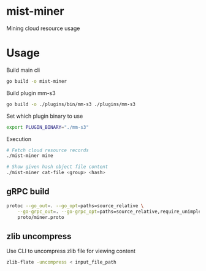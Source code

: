 # mist-miner

Mining cloud resource usage

# Usage

Build main cli

```bash
go build -o mist-miner
```

Build plugin mm-s3

```bash
go build -o ./plugins/bin/mm-s3 ./plugins/mm-s3
```

Set which plugin binary to use

```bash
export PLUGIN_BINARY="./mm-s3"
```

Execution

```bash
# Fetch cloud resource records
./mist-miner mine

# Show given hash object file content
./mist-miner cat-file <group> <hash>
```

## gRPC build

```bash
protoc --go_out=. --go_opt=paths=source_relative \
    --go-grpc_out=. --go-grpc_opt=paths=source_relative,require_unimplemented_servers=false \
    proto/miner.proto
```

## zlib uncompress

Use CLI to uncompress zlib file for viewing content

```bash
zlib-flate -uncompress < input_file_path
```

